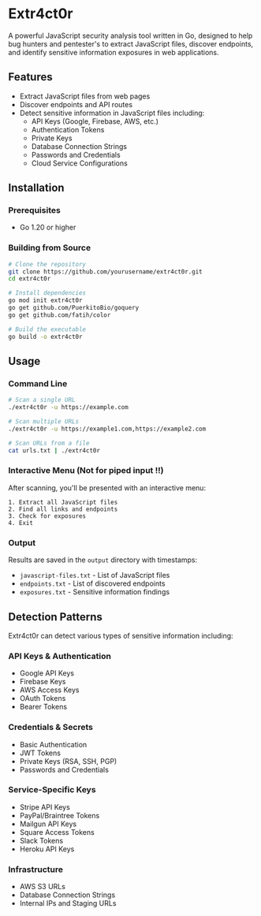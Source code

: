 # Extr4ct0r

A powerful JavaScript security analysis tool written in Go, designed to help bug hunters and pentester's to extract JavaScript files, discover endpoints, and identify sensitive information exposures in web applications.

## Features

- Extract JavaScript files from web pages
- Discover endpoints and API routes
- Detect sensitive information in JavaScript files including:
  - API Keys (Google, Firebase, AWS, etc.)
  - Authentication Tokens
  - Private Keys
  - Database Connection Strings
  - Passwords and Credentials
  - Cloud Service Configurations

## Installation

### Prerequisites
- Go 1.20 or higher

### Building from Source
```bash
# Clone the repository
git clone https://github.com/yourusername/extr4ct0r.git
cd extr4ct0r

# Install dependencies
go mod init extr4ct0r
go get github.com/PuerkitoBio/goquery
go get github.com/fatih/color

# Build the executable
go build -o extr4ct0r
```

## Usage

### Command Line
```bash
# Scan a single URL
./extr4ct0r -u https://example.com

# Scan multiple URLs
./extr4ct0r -u https://example1.com,https://example2.com

# Scan URLs from a file
cat urls.txt | ./extr4ct0r
```

### Interactive Menu (Not for piped input !!)
After scanning, you'll be presented with an interactive menu:
```
1. Extract all JavaScript files
2. Find all links and endpoints
3. Check for exposures
4. Exit
```

### Output
Results are saved in the `output` directory with timestamps:
- `javascript-files.txt` - List of JavaScript files
- `endpoints.txt` - List of discovered endpoints
- `exposures.txt` - Sensitive information findings

## Detection Patterns

Extr4ct0r can detect various types of sensitive information including:

### API Keys & Authentication
- Google API Keys
- Firebase Keys
- AWS Access Keys
- OAuth Tokens
- Bearer Tokens

### Credentials & Secrets
- Basic Authentication
- JWT Tokens
- Private Keys (RSA, SSH, PGP)
- Passwords and Credentials

### Service-Specific Keys
- Stripe API Keys
- PayPal/Braintree Tokens
- Mailgun API Keys
- Square Access Tokens
- Slack Tokens
- Heroku API Keys

### Infrastructure
- AWS S3 URLs
- Database Connection Strings
- Internal IPs and Staging URLs
